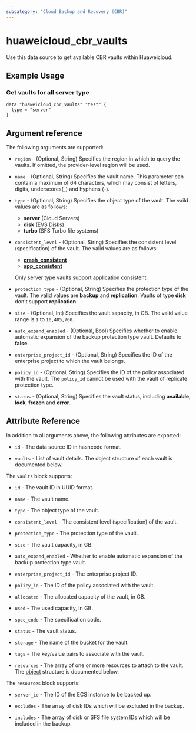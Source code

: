 ```yaml
---
subcategory: "Cloud Backup and Recovery (CBR)"
---
```


# huaweicloud_cbr_vaults

Use this data source to get available CBR vaults within Huaweicloud.

## Example Usage

### Get vaults for all server type

```hcl
data "huaweicloud_cbr_vaults" "test" {
  type = "server"
}
```

## Argument reference

The following arguments are supported:

* `region` - (Optional, String) Specifies the region in which to query the vaults.
  If omitted, the provider-level region will be used.

* `name` - (Optional, String) Specifies the vault name. This parameter can contain a maximum of 64
  characters, which may consist of letters, digits, underscores(_) and hyphens (-).

* `type` - (Optional, String) Specifies the object type of the vault. The vaild values are as follows:
  + **server** (Cloud Servers)
  + **disk** (EVS Disks)
  + **turbo** (SFS Turbo file systems)

* `consistent_level` - (Optional, String) Specifies the consistent level (specification) of the vault.
  The valid values are as follows:
  + **[crash_consistent](https://support.huaweicloud.com/intl/en-us/usermanual-cbr/cbr_03_0109.html)**
  + **[app_consistent](https://support.huaweicloud.com/intl/en-us/usermanual-cbr/cbr_03_0109.html)**

  Only server type vaults support application consistent.

* `protection_type` - (Optional, String) Specifies the protection type of the vault.
  The valid values are **backup** and **replication**. Vaults of type **disk** don't support **replication**.

* `size` - (Optional, Int) Specifies the vault sapacity, in GB. The valid value range is `1` to `10,485,760`.

* `auto_expand_enabled` - (Optional, Bool) Specifies whether to enable automatic expansion of the backup protection
  type vault. Defaults to **false**.

* `enterprise_project_id` - (Optional, String) Specifies the ID of the enterprise project to which the vault belongs.

* `policy_id` - (Optional, String) Specifies the ID of the policy associated with the vault.
  The `policy_id` cannot be used with the vault of replicate protection type.

* `status` - (Optional, String) Specifies the vault status, including **available**, **lock**, **frozen** and **error**.

## Attribute Reference

In addition to all arguments above, the following attributes are exported:

* `id` - The data source ID in hashcode format.

* `vaults` - List of vault details. The object structure of each vault is documented below.

The `vaults` block supports:

* `id` - The vault ID in UUID format.

* `name` - The vault name.

* `type` - The object type of the vault.

* `consistent_level` - The consistent level (specification) of the vault.

* `protection_type` - The protection type of the vault.

* `size` - The vault capacity, in GB.

* `auto_expand_enabled` - Whether to enable automatic expansion of the backup protection type vault.

* `enterprise_project_id` - The enterprise project ID.

* `policy_id` - The ID of the policy associated with the vault.

* `allocated` - The allocated capacity of the vault, in GB.

* `used` - The used capacity, in GB.

* `spec_code` - The specification code.

* `status` - The vault status.

* `storage` - The name of the bucket for the vault.

* `tags` - The key/value pairs to associate with the vault.

* `resources` - The array of one or more resources to attach to the vault.
  The [object](#cbr_vault_resources) structure is documented below.

<a name="cbr_vault_resources"></a>
The `resources` block supports:

* `server_id` - The ID of the ECS instance to be backed up.

* `excludes` - The array of disk IDs which will be excluded in the backup.

* `includes` - The array of disk or SFS file system IDs which will be included in the backup.
